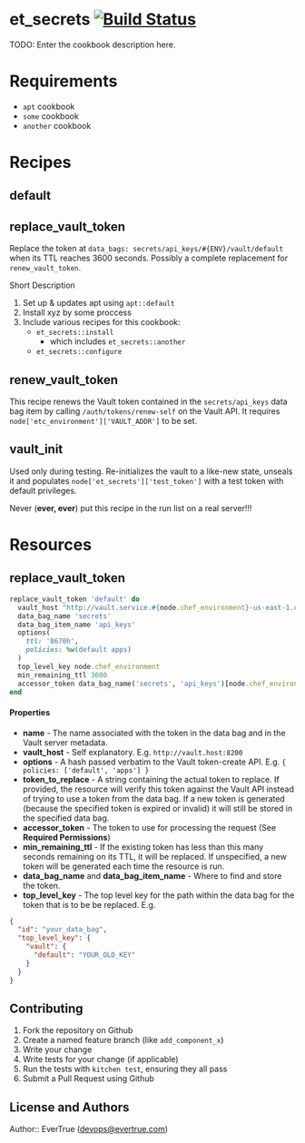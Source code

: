 # et_secrets [![Build Status](https://travis-ci.org/evertrue/et_secrets-cookbook.svg)](https://travis-ci.org/evertrue/et_secrets-cookbook)

TODO: Enter the cookbook description here.

# Requirements

* `apt` cookbook
* `some` cookbook
* `another` cookbook


# Recipes

## default

## replace_vault_token

Replace the token at `data_bags: secrets/api_keys/#{ENV}/vault/default` when its TTL reaches 3600 seconds. Possibly a complete replacement for `renew_vault_token`.

Short Description

1. Set up & updates apt using `apt::default`
2. Install xyz by some proccess
3. Include various recipes for this cookbook:
    * `et_secrets::install`
        - which includes `et_secrets::another`
    * `et_secrets::configure`

## renew_vault_token

This recipe renews the Vault token contained in the `secrets/api_keys` data bag item by calling `/auth/tokens/renew-self` on the Vault API. It requires `node['etc_environment']['VAULT_ADDR']` to be set.

## vault_init

Used only during testing. Re-initializes the vault to a like-new state, unseals it and populates `node['et_secrets']['test_token']` with a test token with default privileges.

Never (**ever, ever**) put this recipe in the run list on a real server!!!

# Resources

## replace_vault_token

```ruby
replace_vault_token 'default' do
  vault_host "http://vault.service.#{node.chef_environment}-us-east-1.consul:8200"
  data_bag_name 'secrets'
  data_bag_item_name 'api_keys'
  options(
    ttl: '8670h',
    policies: %w(default apps)
  )
  top_level_key node.chef_environment
  min_remaining_ttl 3600
  accessor_token data_bag_name('secrets', 'api_keys')[node.chef_environment]['vault']['worker_token']
end
```

#### Properties

* **name** - The name associated with the token in the data bag and in the Vault server metadata.
* **vault_host** - Self explanatory. E.g. `http://vault.host:8200`
* **options** - A hash passed verbatim to the Vault token-create API. E.g. `{ policies: ['default', 'apps'] }`
* **token_to_replace** - A string containing the actual token to replace. If provided, the resource will verify this token against the Vault API instead of trying to use a token from the data bag. If a new token is generated (because the specified token is expired or invalid) it will still be stored in the specified data bag.
* **accessor_token** - The token to use for processing the request (See **Required Permissions**)
* **min_remaining_ttl** - If the existing token has less than this many seconds remaining on its TTL, it will be replaced. If unspecified, a new token will be generated each time the resource is run.
* **data_bag_name** and **data_bag_item_name** - Where to find and store the token.
* **top_level_key** - The top level key for the path within the data bag for the token that is to be be replaced. E.g.
```json
{
  "id": "your_data_bag",
  "top_level_key": {
    "vault": {
      "default": "YOUR_OLD_KEY"
    }
  }
}
```

## Contributing

1. Fork the repository on Github
2. Create a named feature branch (like `add_component_x`)
3. Write your change
4. Write tests for your change (if applicable)
5. Run the tests with `kitchen test`, ensuring they all pass
6. Submit a Pull Request using Github

## License and Authors

Author:: EverTrue (devops@evertrue.com)
